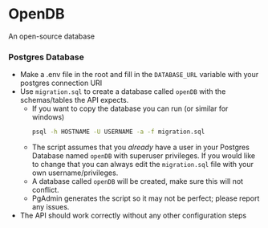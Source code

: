 # OpenDB
An open-source database

### Postgres Database
- Make a .env file in the root and fill in the `DATABASE_URL` variable with your postgres connection URI
- Use `migration.sql` to create a database called `openDB` with the schemas/tables the API expects.
    + If you want to copy the database you can run (or similar for windows)
        ```bash
        psql -h HOSTNAME -U USERNAME -a -f migration.sql
        ```
    + The script assumes that you *already* have a user in your Postgres Database named `openDB` with superuser privileges. If you would like to change that you can always edit the `migration.sql` file with your own username/privileges.
    + A database called `openDB` will be created, make sure this will not conflict.
    + PgAdmin generates the script so it may not be perfect; please report any issues.
- The API should work correctly without any other configuration steps